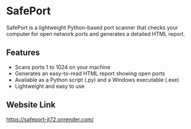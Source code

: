 # SafePort

SafePort is a lightweight Python-based port scanner that checks your computer for open network ports and generates a detailed HTML report.

## Features

- Scans ports 1 to 1024 on your machine
- Generates an easy-to-read HTML report showing open ports
- Available as a Python script (.py) and a Windows executable (.exe)
- Lightweight and easy to use

## Website Link
https://safeport-jt72.onrender.com/
